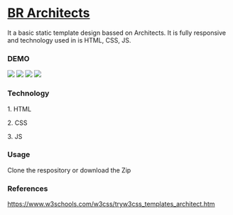 # <a href="https://abhisheksinghkirola.github.io/CateringTemplate/" target="blank">BR Architects</a>

<p>
  It a basic static template design bassed on Architects. It is fully responsive and technology used in is HTML, CSS, JS.
</p>
<h3>DEMO</h3>
<img src="https://github.com/AbhishekSinghkirola/CateringTemplate/assets/100200440/509fe20d-9f21-4db4-b021-8f69e78a4683">
<img src="https://github.com/AbhishekSinghkirola/CateringTemplate/assets/100200440/d2285437-b77b-4677-a3c2-13cf97037cf8">
<img src="https://github.com/AbhishekSinghkirola/CateringTemplate/assets/100200440/8acb1d87-3920-4074-8815-b6f6b8f0d181">
<img src="https://github.com/AbhishekSinghkirola/CateringTemplate/assets/100200440/4ef78db8-8981-453c-b408-d3a5a667f264">

<h3>Technology</h3>
<p>1. HTML</p>
<p>2. CSS</p>
<p>3. JS</p>
<h3>Usage</h3>
<p>Clone the respository or download the Zip</p>
<h3>References</h3>
<a href="https://www.w3schools.com/w3css/tryw3css_templates_architect.htm" target="blank">https://www.w3schools.com/w3css/tryw3css_templates_architect.htm </a>

